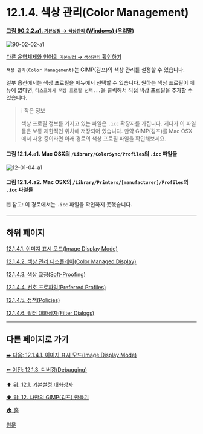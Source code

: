 # 12.1.4. 색상 관리(Color Management)

<a id="90-02-02-a1"></a>

#### [그림 90.2.2.a1. `기본설정` → `색상관리` (Windows) (우리말)](./90-02-02-color-management.md#90-02-02-a1)
![90-02-02-a1](https://github.com/wonder13662/gimp/assets/15767104/bb017670-c041-49ea-a783-c5084fb3eece)

[다른 운영체제와 언어의 `기본설정` → `색상관리` 확인하기](./90-02-02-color-management.md#90-02-02-a2)

`색상 관리(Color Management)`는 GIMP(김프)의 색상 관리를 설정할 수 있습니다.

일부 옵션에서는 색상 프로필을 메뉴에서 선택할 수 있습니다. 원하는 색상 프로필이 메뉴에 없다면, `디스크에서 색상 프로필 선택...`을 클릭해서 직접 색상 프로필을 추가할 수 있습니다.

> ℹ️ 작은 정보
>
> 색상 프로필 정보를 가지고 있는 파일은 `.icc` 확장자를 가집니다. 게다가 이 파일들은 보통 제한적인 위치에 저장되어 있습니다. 만약 GIMP(김프)를 Mac OSX에서 사용 중이라면 아래 경로의 색상 프로필 파일을 확인해보세요.

#### 그림 12.1.4.a1. Mac OSX의 `/Library/ColorSync/Profiles`의 `.icc` 파일들
![12-01-04-a1](https://github.com/wonder13662/gimp/assets/15767104/12d973c1-562b-4648-a5ba-ea78e19f4018)

#### 그림 12.1.4.a2. Mac OSX의 `/Library/Printers/[manufacturer]/Profiles`의 `.icc` 파일들
🗒️ 참고: 이 경로에서는 `.icc` 파일을 확인하지 못했습니다.

***

## 하위 페이지

[12.1.4.1. 이미지 표시 모드(Image Display Mode)](./12-01-04-01-image_display_mode.md)

[12.1.4.2. 색상 관리 디스플레이(Color Managed Display)](./12-01-04-02-color_managed_display.md)

[12.1.4.3. 색상 교정(Soft-Proofing)](./12-01-04-03-soft_proofing.md)

[12.1.4.4. 선호 프로파일(Preferred Profiles)](./12-01-04-04-preferred_profiles.md)

[12.1.4.5. 정책(Policies)](./12-01-04-05-policies.md)

[12.1.4.6. 필터 대화상자(Filter Dialogs)](./12-01-04-06-filter_dialogs.md)

***

## 다른 페이지로 가기

[➡️ 다음: 12.1.4.1. 이미지 표시 모드(Image Display Mode)](./12-01-04-01-image_display_mode.md)

[⬅️ 이전: 12.1.3. 디버깅(Debugging)](./12-01-03-debugging.md)

[⬆️ 위: 12.1. 기본설정 대화상자](./12-01-00-preference-dialog.md)

[⬆️ 위: 12. 나만의 GIMP(김프) 만들기](./12-00-enrich-my-gimp.md)

[🏠 홈](./00-home.md)

[원문](https://docs.gimp.org/2.10/ko/gimp-pimping.html#gimp-prefs-color-management)
